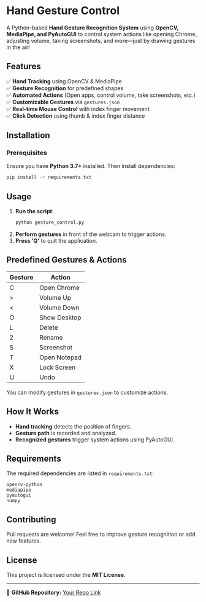 # Hand Gesture Control

A Python-based **Hand Gesture Recognition System** using **OpenCV, MediaPipe, and PyAutoGUI** to control system actions like opening Chrome, adjusting volume, taking screenshots, and more—just by drawing gestures in the air!

## Features
✅ **Hand Tracking** using OpenCV & MediaPipe  
✅ **Gesture Recognition** for predefined shapes  
✅ **Automated Actions** (Open apps, control volume, take screenshots, etc.)  
✅ **Customizable Gestures** via `gestures.json`  
✅ **Real-time Mouse Control** with index finger movement  
✅ **Click Detection** using thumb & index finger distance  

## Installation
### Prerequisites
Ensure you have **Python 3.7+** installed. Then install dependencies:

```sh
pip install -r requirements.txt
```

## Usage
1. **Run the script**:
   ```sh
   python gesture_control.py
   ```
2. **Perform gestures** in front of the webcam to trigger actions.
3. **Press 'Q'** to quit the application.

## Predefined Gestures & Actions
| Gesture | Action |
|---------|--------|
| C | Open Chrome |
| > | Volume Up |
| < | Volume Down |
| O | Show Desktop |
| L | Delete |
| 2 | Rename |
| S | Screenshot |
| T | Open Notepad |
| X | Lock Screen |
| U | Undo |

You can modify gestures in `gestures.json` to customize actions.

## How It Works
- **Hand tracking** detects the position of fingers.
- **Gesture path** is recorded and analyzed.
- **Recognized gestures** trigger system actions using PyAutoGUI.

## Requirements
The required dependencies are listed in `requirements.txt`:

```
opencv-python
mediapipe
pyautogui
numpy
```

## Contributing
Pull requests are welcome! Feel free to improve gesture recognition or add new features.

## License
This project is licensed under the **MIT License**.

---
🔗 **GitHub Repository:** [Your Repo Link](https://github.com/Shakthi2510/HandTrackingAutomation)
